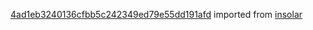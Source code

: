 [4ad1eb3240136cfbb5c242349ed79e55dd191afd](https://github.com/insolar/insolar/commit/4ad1eb3240136cfbb5c242349ed79e55dd191afd) imported from [insolar](https://github.com/insolar/insolar)
